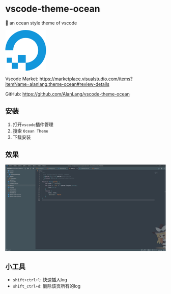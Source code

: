 # vscode-theme-ocean
🎨 an ocean style theme of vscode

![](icon.png)

Vscode Market: https://marketplace.visualstudio.com/items?itemName=alanlang.theme-ocean#review-details

GitHub: https://github.com/AlanLang/vscode-theme-ocean
## 安装
1. 打开`vscode`插件管理
2. 搜索 `Ocean Theme`
3. 下载安装

## 效果
![](images/ocean-preview.png)

## 小工具
* `shift+ctrl+l`: 快速插入log
* `shift_ctrl+d`: 删除该页所有的log
